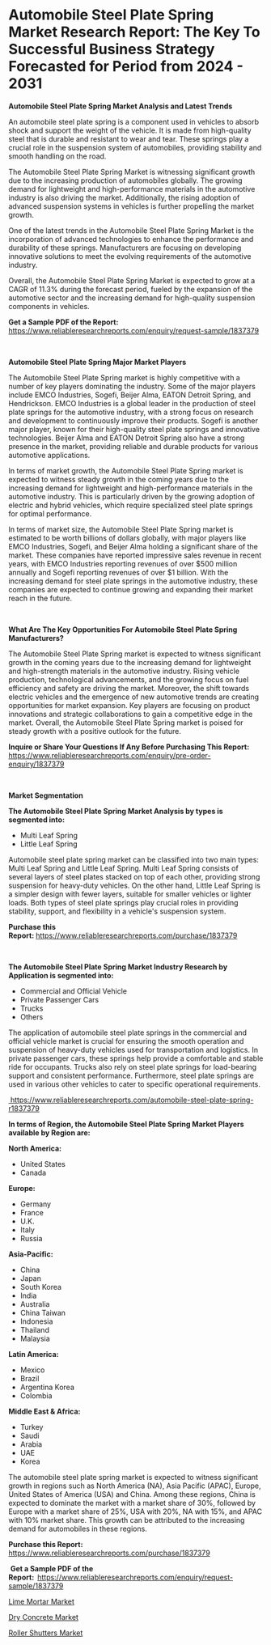 <p><h1>Automobile Steel Plate Spring Market Research Report: The Key To Successful Business Strategy Forecasted for Period from 2024 - 2031</h1></p><p><strong>Automobile Steel Plate Spring Market Analysis and Latest Trends</strong></p>
<p><p>An automobile steel plate spring is a component used in vehicles to absorb shock and support the weight of the vehicle. It is made from high-quality steel that is durable and resistant to wear and tear. These springs play a crucial role in the suspension system of automobiles, providing stability and smooth handling on the road.</p><p>The Automobile Steel Plate Spring Market is witnessing significant growth due to the increasing production of automobiles globally. The growing demand for lightweight and high-performance materials in the automotive industry is also driving the market. Additionally, the rising adoption of advanced suspension systems in vehicles is further propelling the market growth.</p><p>One of the latest trends in the Automobile Steel Plate Spring Market is the incorporation of advanced technologies to enhance the performance and durability of these springs. Manufacturers are focusing on developing innovative solutions to meet the evolving requirements of the automotive industry.</p><p>Overall, the Automobile Steel Plate Spring Market is expected to grow at a CAGR of 11.3% during the forecast period, fueled by the expansion of the automotive sector and the increasing demand for high-quality suspension components in vehicles.</p></p>
<p><strong>Get a Sample PDF of the Report:&nbsp;</strong> <a href="https://www.reliableresearchreports.com/enquiry/request-sample/1837379">https://www.reliableresearchreports.com/enquiry/request-sample/1837379</a></p>
<p>&nbsp;</p>
<p><strong>Automobile Steel Plate Spring Major Market Players</strong></p>
<p><p>The Automobile Steel Plate Spring market is highly competitive with a number of key players dominating the industry. Some of the major players include EMCO Industries, Sogefi, Beijer Alma, EATON Detroit Spring, and Hendrickson. EMCO Industries is a global leader in the production of steel plate springs for the automotive industry, with a strong focus on research and development to continuously improve their products. Sogefi is another major player, known for their high-quality steel plate springs and innovative technologies. Beijer Alma and EATON Detroit Spring also have a strong presence in the market, providing reliable and durable products for various automotive applications.</p><p>In terms of market growth, the Automobile Steel Plate Spring market is expected to witness steady growth in the coming years due to the increasing demand for lightweight and high-performance materials in the automotive industry. This is particularly driven by the growing adoption of electric and hybrid vehicles, which require specialized steel plate springs for optimal performance.</p><p>In terms of market size, the Automobile Steel Plate Spring market is estimated to be worth billions of dollars globally, with major players like EMCO Industries, Sogefi, and Beijer Alma holding a significant share of the market. These companies have reported impressive sales revenue in recent years, with EMCO Industries reporting revenues of over $500 million annually and Sogefi reporting revenues of over $1 billion. With the increasing demand for steel plate springs in the automotive industry, these companies are expected to continue growing and expanding their market reach in the future.</p></p>
<p>&nbsp;</p>
<p><strong>What Are The Key Opportunities For Automobile Steel Plate Spring Manufacturers?</strong></p>
<p><p>The Automobile Steel Plate Spring market is expected to witness significant growth in the coming years due to the increasing demand for lightweight and high-strength materials in the automotive industry. Rising vehicle production, technological advancements, and the growing focus on fuel efficiency and safety are driving the market. Moreover, the shift towards electric vehicles and the emergence of new automotive trends are creating opportunities for market expansion. Key players are focusing on product innovations and strategic collaborations to gain a competitive edge in the market. Overall, the Automobile Steel Plate Spring market is poised for steady growth with a positive outlook for the future.</p></p>
<p><strong>Inquire or Share Your Questions If Any Before Purchasing This Report:</strong> <a href="https://www.reliableresearchreports.com/enquiry/pre-order-enquiry/1837379">https://www.reliableresearchreports.com/enquiry/pre-order-enquiry/1837379</a></p>
<p>&nbsp;</p>
<p><strong>Market Segmentation</strong></p>
<p><strong>The Automobile Steel Plate Spring Market Analysis by types is segmented into:</strong></p>
<p><ul><li>Multi Leaf Spring</li><li>Little Leaf Spring</li></ul></p>
<p><p>Automobile steel plate spring market can be classified into two main types: Multi Leaf Spring and Little Leaf Spring. Multi Leaf Spring consists of several layers of steel plates stacked on top of each other, providing strong suspension for heavy-duty vehicles. On the other hand, Little Leaf Spring is a simpler design with fewer layers, suitable for smaller vehicles or lighter loads. Both types of steel plate springs play crucial roles in providing stability, support, and flexibility in a vehicle's suspension system.</p></p>
<p><strong>Purchase this Report:&nbsp;</strong><a href="https://www.reliableresearchreports.com/purchase/1837379">https://www.reliableresearchreports.com/purchase/1837379</a></p>
<p>&nbsp;</p>
<p><strong>The Automobile Steel Plate Spring Market Industry Research by Application is segmented into:</strong></p>
<p><ul><li>Commercial and Official Vehicle</li><li>Private Passenger Cars</li><li>Trucks</li><li>Others</li></ul></p>
<p><p>The application of automobile steel plate springs in the commercial and official vehicle market is crucial for ensuring the smooth operation and suspension of heavy-duty vehicles used for transportation and logistics. In private passenger cars, these springs help provide a comfortable and stable ride for occupants. Trucks also rely on steel plate springs for load-bearing support and consistent performance. Furthermore, steel plate springs are used in various other vehicles to cater to specific operational requirements.</p></p>
<p><a href="https://www.reliableresearchreports.com/automobile-steel-plate-spring-r1837379">&nbsp;https://www.reliableresearchreports.com/automobile-steel-plate-spring-r1837379</a></p>
<p><strong>In terms of Region, the Automobile Steel Plate Spring Market Players available by Region are:</strong></p>
<p>
    <p> <strong> North America: </strong>
        <ul>
            <li>United States</li>
            <li>Canada</li>
        </ul>
        </p> 
    <p> <strong> Europe: </strong>
        <ul>
            <li>Germany</li>
            <li>France</li>
            <li>U.K.</li>
            <li>Italy</li>
            <li>Russia</li>
        </ul>
        </p> 
    <p> <strong> Asia-Pacific: </strong>
        <ul>
            <li>China</li>
            <li>Japan</li>
            <li>South Korea</li>
            <li>India</li>
            <li>Australia</li>
            <li>China Taiwan</li>
            <li>Indonesia</li>
            <li>Thailand</li>
            <li>Malaysia</li>
        </ul>
        </p> 
    <p> <strong> Latin America: </strong>
        <ul>
            <li>Mexico</li>
            <li>Brazil</li>
            <li>Argentina Korea</li>
            <li>Colombia</li>
        </ul>
        </p> 
    <p> <strong> Middle East & Africa: </strong>
        <ul>
            <li>Turkey</li>
            <li>Saudi</li>
            <li>Arabia</li>
            <li>UAE</li>
            <li>Korea</li>
        </ul>
    </p>
    </p>
<p><p>The automobile steel plate spring market is expected to witness significant growth in regions such as North America (NA), Asia Pacific (APAC), Europe, United States of America (USA) and China. Among these regions, China is expected to dominate the market with a market share of 30%, followed by Europe with a market share of 25%, USA with 20%, NA with 15%, and APAC with 10% market share. This growth can be attributed to the increasing demand for automobiles in these regions.</p></p>
<p><strong>Purchase this Report: </strong><a href="https://www.reliableresearchreports.com/purchase/1837379">https://www.reliableresearchreports.com/purchase/1837379</a></p>
<p>&nbsp;<strong>Get a Sample PDF of the Report:&nbsp;&nbsp;</strong><a href="https://www.reliableresearchreports.com/enquiry/request-sample/1837379">https://www.reliableresearchreports.com/enquiry/request-sample/1837379</a></p>
<p><strong></strong></p>
<p><p><a href="https://thundering-castanet-c65.notion.site/Lime-Mortar-Market-Share-Evolution-and-Market-Growth-Trends-2024-2031-a6140cdd99c642b1841ec4c0399c0690">Lime Mortar Market</a></p><p><a href="https://bubble-tree-ea4.notion.site/Dry-Concrete-Market-Report-Reveals-the-Latest-Trends-And-Growth-Opportunities-of-this-Market-b4dafce41a6d4bf1bf2d024b0944c133">Dry Concrete Market</a></p><p><a href="https://thundering-castanet-c65.notion.site/Roller-Shutters-Market-Insight-Market-Trends-Growth-Forecasted-from-2024-TO-2031-a10fa0415d494084bb7931e71853206c">Roller Shutters Market</a></p></p>